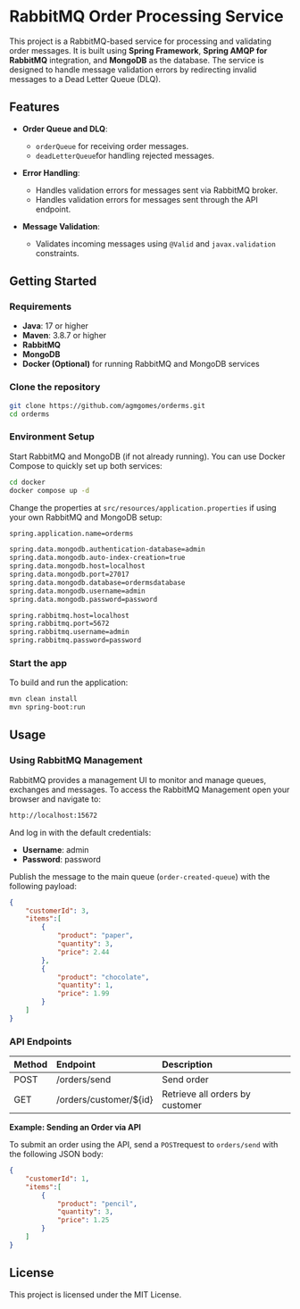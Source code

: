# RabbitMQ Order Processing Service

This project is a RabbitMQ-based service for processing and validating order
messages. It is built using **Spring Framework**, **Spring AMQP for RabbitMQ** integration,
and **MongoDB** as the database. The service is designed to handle message validation errors by redirecting invalid messages to a Dead Letter Queue (DLQ).

## Features

- **Order Queue and DLQ**:
    - `orderQueue` for receiving order messages.
    - `deadLetterQueue`for handling rejected messages.

- **Error Handling**:
    - Handles validation errors for messages sent via RabbitMQ broker.
    - Handles validation errors for messages sent through the API endpoint.

- **Message Validation**:
    - Validates incoming messages using `@Valid` and `javax.validation` constraints.

## Getting Started
### Requirements

- **Java**: 17 or higher
- **Maven**: 3.8.7 or higher
- **RabbitMQ**
- **MongoDB**
- **Docker (Optional)** for running RabbitMQ and MongoDB services

### Clone the repository

```bash
git clone https://github.com/agmgomes/orderms.git
cd orderms
```

### Environment Setup

Start RabbitMQ and MongoDB (if not already running). You can use Docker Compose
to quickly set up both services:

```bash
cd docker
docker compose up -d
```
Change the properties at `src/resources/application.properties` if using your own
RabbitMQ and MongoDB setup:

```bash
spring.application.name=orderms

spring.data.mongodb.authentication-database=admin
spring.data.mongodb.auto-index-creation=true
spring.data.mongodb.host=localhost
spring.data.mongodb.port=27017
spring.data.mongodb.database=ordermsdatabase
spring.data.mongodb.username=admin
spring.data.mongodb.password=password

spring.rabbitmq.host=localhost
spring.rabbitmq.port=5672
spring.rabbitmq.username=admin
spring.rabbitmq.password=password
```

### Start the app

To build and run the application:
```bash
mvn clean install
mvn spring-boot:run
```

## Usage

### Using RabbitMQ Management

RabbitMQ provides a management UI to monitor and manage queues, exchanges and 
messages. To access the RabbitMQ Management open your browser and navigate to:
```bash
http://localhost:15672
```
And log in with the default credentials:
- **Username**: admin
- **Password**: password

Publish the message to the main queue (`order-created-queue`) with the following
payload:

```json
{
	"customerId": 3,
    "items":[
        {
		    "product": "paper",
			"quantity": 3,
            "price": 2.44
        },
        {
            "product": "chocolate",
            "quantity": 1,
            "price": 1.99
        }
    ]
}
```

### API Endpoints

| Method | Endpoint               | Description                    |
|:-------|:-----------------------|:-------------------------------|
| POST   | /orders/send           | Send order                     |
| GET    | /orders/customer/${id} | Retrieve all orders by customer|


**Example: Sending an Order via API**

To submit an order using the API, send a `POST`request to `orders/send` with the
following JSON body:
```json
{
	"customerId": 1,
    "items":[
        {
		    "product": "pencil",
			"quantity": 3,
            "price": 1.25
        }
    ]
}
```

## License

This project is licensed under the MIT License.